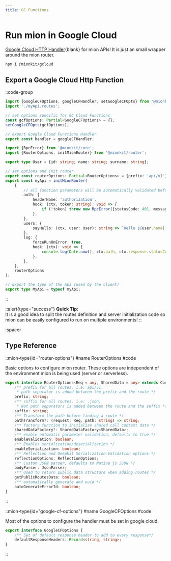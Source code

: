 ```yaml
---
title: GC Functions
---
```


# Run mion in Google Cloud

[Google Cloud HTTP Handler](https://cloud.google.com/functions/docs/writing/write-http-functions){blank} for mion APIs! It is just an small wrapper around the mion router. 

```bash [npm install]
npm i @mionkit/gcloud
```

## Export a Google Cloud Http Function

::code-group
<!-- embedme ../../../packages/quick-start/src/serve-google-cf.ts -->
```ts [init GC Function]
import {GoogleCFOptions, googleCFHandler, setGoogleCFOpts} from '@mionkit/gcloud';
import './myApi.routes';

// set options specific for GC Cloud Functions
const gcfOptions: Partial<GoogleCFOptions> = {};
setGoogleCFOpts(gcfOptions);

// export Google Cloud Functions Handler
export const handler = googleCFHandler;

```

<!-- embedme ../../../packages/quick-start/src/myApi.routes.ts -->
```ts [./myApi.routes.ts]
import {RpcError} from '@mionkit/core';
import {RouterOptions, initMionRouter} from '@mionkit/router';

export type User = {id: string; name: string; surname: string};

// set options and init router
export const routerOptions: Partial<RouterOptions> = {prefix: 'api/v1'};
export const myApi = initMionRouter(
    {
        // all function parameters will be automatically validated before the function is called
        auth: {
            headerName: 'authorization',
            hook: (ctx, token: string): void => {
                if (!token) throw new RpcError({statusCode: 401, message: 'Not Authorized'});
            },
        },
        users: {
            sayHello: (ctx, user: User): string => `Hello ${user.name} ${user.surname}`,
        },
        log: {
            forceRunOnError: true,
            hook: (ctx): void => {
                console.log(Date.now(), ctx.path, ctx.response.statusCode);
            },
        },
    },
    routerOptions
);

// Export the type of the Api (used by the client)
export type MyApi = typeof myApi;

```
::

::alert{type="success"}
**Quick Tip:**<br>It is a good idea to split the routes definition and server initialization code so mion can be easily configured to run on multiple environments!
::

:spacer

## Type Reference


::mion-type{id="router-options"}
#name
RouterOptions
#code

Basic options to configure mion router. These options are independent of the environment mion is being used (server or serverless).

<!-- embedme ../../../packages/router/src/types/general.ts#L30-L53 -->
```ts
export interface RouterOptions<Req = any, SharedData = any> extends CoreOptions {
    /** prefix for all routes, i.e: api/v1.
     * path separator is added between the prefix and the route */
    prefix: string;
    /** suffix for all routes, i.e: .json.
     * Not path separators is added between the route and the suffix */
    suffix: string;
    /** Transform the path before finding a route */
    pathTransform?: (request: Req, path: string) => string;
    /** factory function to initialize shared call context data */
    sharedDataFactory?: SharedDataFactory<SharedData>;
    /** enable automatic parameter validation, defaults to true */
    enableValidation: boolean;
    /** Enables serialization/deserialization */
    enableSerialization: boolean;
    /** Reflection and Deepkit Serialization-Validation options */
    reflectionOptions: ReflectionOptions;
    /** Custom JSON parser, defaults to Native js JSON */
    bodyParser: JsonParser;
    /** Used to return public data structure when adding routes */
    getPublicRoutesData: boolean;
    /** automatically generate and uuid */
    autoGenerateErrorId: boolean;
}
```
::

::mion-type{id="google-cf-options"}
#name
GoogleCFOptions
#code

Most of the options to configure the handler must be set in google cloud. 

<!-- embedme ../../../packages/gcloud/src/types.ts#L8-L11 -->
```ts
export interface GoogleCFOptions {
    /** Set of default response header to add to every response*/
    defaultResponseHeaders: Record<string, string>;
}
```
::
